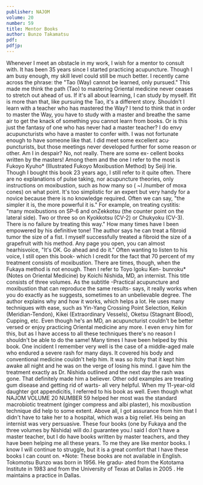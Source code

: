 ```yaml
---
publisher: NAJOM
volume: 20
number: 59
title: Mentor Books
author: Bunzo Takamatsu
pdf:
pdfjp:
---
```


Whenever I meet an obstacle in my work, I wish for a mentor to consult with. It has been 35 years since I started practicing acupuncture. Though I am busy enough, my skill level could still be much better. I recently came across the phrase: the "Tao (Way) cannot be learned, only pursued." This made me think the path (Tao) to mastering Oriental medicine never ceases to stretch out ahead of us. If it's all about learning, I can study by myself. Ifit is more than that, like pursuing the Tao, it's a different story. Shouldn't I learn with a teacher who has mastered the Way? I tend to think that in order to master the Way, you have to study with a master and breathe the same air to get the knack of something you cannot learn from books. Or is this just the fantasy of one who has never had a master teacher? I do envy acupuncturists who have a master to confer with. I was not fortunate enough to have someone like that. I did meet some excellent acu· puncturists, but those meetings never developed further for some reason or other. Am I in despair? No, not really. There are some ex- cellent books written by the masters! Among them and the one I refer to the most is Fukoyo Kyuho* (Illustrated Fukoyo Moxibustion Method) by Seiji lrie. Though I bought this book 23 years ago, I still refer to it quite often. There are no explanations of pulse taking, nor acupuncture theories, only instructions on moxibustion, such as how many so ( ~l /number of moxa cones) on what point. It's too simplistic for an expert but very handy for a novice because there is no knowledge required. Often we can say, "the simpler it is, the more powerful it is." For example, on treating cystitis: "many moxibustions on SP-6 and onZekkotsu (the counter point on the lateral side). Two or three so on Kyokkotsu (CV-2) or Chukyoku (CV-3). There is no failure by treating this way." How many times have I been empowered by his definitive tone! The author says he can treat a fibroid tumor the size of a fist. I myself successfully treated a fibroid the size of a grapefruit with his method. Any page you open, you can almost hearhisvoice, "It's OK. Go ahead and do it." Often wanting to listen to his voice, I still open this book- which I credit for the fact that 70 percent of my treatment consists of moxibustion. There are times, though, when the Fukaya method is not enough. Then I refer to Toyo lgoku Ken- bunroku* (Notes on Oriental Medicine) by Koichi Nishida, MD, an internist. This title consists of three volumes. As the subtitle -Practical acupuncture and moxibustion that can reproduce the same results- says, it really works when you do exactly as he suggests, sometimes to an unbelievable degree. The author explains why and how it works, which helps a lot. He uses many techniques with ease, such as Yin-Yang Crossing Point Selection, Keikin (Meridian-Tendon), Kikei (Extraordinary Vessels), Oketsu (Stagnant Blood), Cupping, etc. Even though he's an MD, an acupuncturist couldn't be better versed or enjoy practicing Oriental medicine any more. I even envy him for this, but as I have access to all these techniques there's no reason I shouldn't be able to do the same! Many times I have been helped by this book. One incident I remember very well is the case of a middle-aged male who endured a severe rash for many days. It covered his body and conventional medicine couldn't help him. It was so itchy that it kept him awake all night and he was on the verge of losing his mind. I gave him the treatment exactly as Dr. Nishida outlined and the next day the rash was gone. That definitely made him a believer. Other odd examples are treating gum disease and getting rid of warts- all very helpful. When my 11-year-old daughter got appendicitis, I referred to his book as well. Even though what NAJOM VOLUME 20 NUMBER 59 helped her most was the standard macrobiotic treatment (ginger compress and albi plaster), his moxibustion technique did help to some extent. Above all, I got assurance from him that I didn't have to take her to a hospital, which was a big relief. His being an internist was very persuasive. These four books (one by Fukaya and the three volumes by Nishida) will do.l guarantee you.l said I don't have a master teacher, but I do have books written by master teachers, and they have been helping me all these years. To me they are like mentor books. I know I will continue to struggle, but it is a great comfort that I have these books I can count on. \*Note: These books are not available in English. Tokomotsu Bunzo was born in 1956. He gradu- ated from the Kototama Institute in 1983 and from the University of Texas at Dallas in 2005 . He maintains a practice in Dallas.
